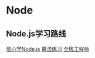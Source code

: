 # Node
## Node.js学习路线
[信心学Node.js](http://javascriptissexy.com/learn-node-js-completely-and-with-confidence/)
[算法练习](https://coderbyte.com/)
[全栈工程师](http://www.css88.com/archives/7529)
